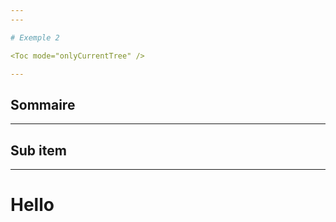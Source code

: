 ```yaml
---
---

# Exemple 2

<Toc mode="onlyCurrentTree" />

---
```


## Sommaire

---

## Sub item

---

# Hello
